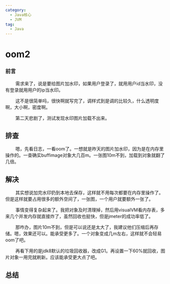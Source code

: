 ```yaml
---
category:
  - Java核心
  - JVM
tag:
  - Java
---
```


# oom2

### 前言

        需求来了，说是要给图片加水印，如果用户登录了，就用用户id当水印，没有登录就用用户的ip当水印。

        这不是很简单吗，很快啊就写完了，调样式到是调的比较久，什么透明度啊，大小啊，密度啊。

        第二天悲剧了，测试发现水印图片加载不出来。

## 排查

        嗯，先看日志，一看oom了。一想就是昨天的图片加水印，因为是在内存里操作的。一查确实buffimage对象大几百m。一张图10m不到，加载到对象就翻了几倍。

## 解决

        其实想说加完水印扔到本地去保存，这样就不用每次都要在内存里操作了。但是这样就要占用很多的额外空间了，一张图，一个用户就要额外一张了。

        事情变得复杂起来了。我把对象及时清理掉，然后用visualVM看内存表，多来几个并发内存就直接炸了，虽然回收也挺快，但是jmeter的成功率低了。

        那咋办，图片10m不到，但是可以说还是太大了，我建议他们压缩后再存储。嗯，效果还可以。能承受更多了。一个对象变成几m左右，这样就不会轻易oom了吧。

        再看下用的是jdk8默认的垃圾回收器，改成G1。再设置一下60%就回收，图片对象一用完就刷新。应该能承受更大点了吧。

## 总结




